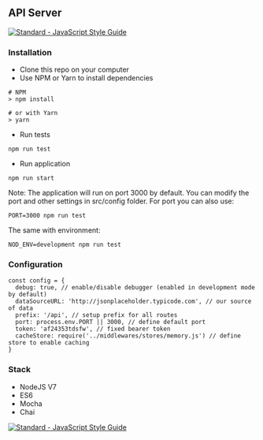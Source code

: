 ## API Server

[![Standard - JavaScript Style Guide](https://img.shields.io/badge/code%20style-standard-brightgreen.svg)](http://standardjs.com/)

### Installation

- Clone this repo on your computer
- Use NPM or Yarn to install dependencies

```
# NPM
> npm install

# or with Yarn
> yarn
```

- Run tests

```
npm run test
```

- Run application

```
npm run start
```

Note: The application will run on port 3000 by default. You can modify the port and other settings in src/config folder. For port you can also use:

```
PORT=3000 npm run test
```

The same with environment:

```
NOD_ENV=development npm run test
```

### Configuration

```
const config = {
  debug: true, // enable/disable debugger (enabled in development mode by default)
  dataSourceURL: 'http://jsonplaceholder.typicode.com', // our source of data
  prefix: '/api', // setup prefix for all routes
  port: process.env.PORT || 3000, // define default port
  token: 'af24353tdsfw', // fixed bearer token
  cacheStore: require('../middlewares/stores/memory.js') // define store to enable caching
}
```

### Stack
- NodeJS V7
- ES6
- Mocha
- Chai

[![Standard - JavaScript Style Guide](https://cdn.rawgit.com/feross/standard/master/badge.png)](https://github.com/feross/standard)
